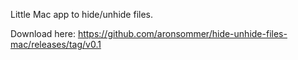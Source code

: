 Little Mac app to hide/unhide files.

Download here: https://github.com/aronsommer/hide-unhide-files-mac/releases/tag/v0.1
